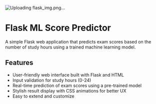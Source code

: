 ![Uploading flask_img.png…]()

# Flask ML Score Predictor

A simple Flask web application that predicts exam scores based on the number of study hours using a trained machine learning model.

## Features

- User-friendly web interface built with Flask and HTML
- Input validation for study hours (0-24)
- Real-time prediction of exam scores using a pre-trained model
- Stylish result display with CSS animations for better UX
- Easy to extend and customize
